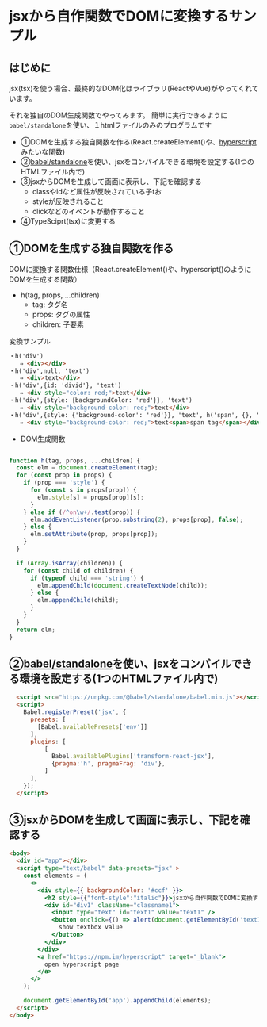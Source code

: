 # jsxから自作関数でDOMに変換するサンプル

## はじめに

jsx(tsx)を使う場合、最終的なDOM化はライブラリ(ReactやVue)がやってくれています。

それを独自のDOM生成関数でやってみます。
簡単に実行できるように`babel/standalone`を使い、１htmlファイルのみのプログラムです


* ①DOMを生成する独自関数を作る(React.createElement()や、[hyperscript](https://github.com/hyperhype/hyperscript)みたいな関数)
* ②[babel/standalone](https://babeljs.io/docs/en/babel-standalone)を使い、jsxをコンパイルできる環境を設定する(1つのHTMLファイル内で)
* ③jsxからDOMを生成して画面に表示し、下記を確認する
  * classやidなど属性が反映されている子tお
  * styleが反映されること
  * clickなどのイベントが動作すること
* ④TypeSciprt(tsx)に変更する

## ①DOMを生成する独自関数を作る


DOMに変換する関数仕様（React.createElement()や、hyperscript()のようにDOMを生成する関数）

* h(tag, props, ...children)
  * tag: タグ名
  * props: タグの属性
  * children: 子要素

変換サンプル
``` html
・h('div')
   ⇒ <div></div>
・h('div',null, 'text')
   ⇒ <div>text</div>
・h('div',{id: 'divid'}, 'text')
   ⇒ <div style="color: red;">text</div>
・h('div',{style: {backgroundColor: 'red'}}, 'text')
   ⇒ <div style="background-color: red;">text</div>
・h('div',{style: {'background-color': 'red'}}, 'text', h('span', {}, 'span tag'))
   ⇒ <div style="background-color: red;">text<span>span tag</span></div>
```

* DOM生成関数
```javascript

function h(tag, props, ...children) {
  const elm = document.createElement(tag);
  for (const prop in props) {
    if (prop === 'style') {
      for (const s in props[prop]) {
        elm.style[s] = props[prop][s];
      }
    } else if (/^on\w+/.test(prop)) {
      elm.addEventListener(prop.substring(2), props[prop], false);
    } else {
      elm.setAttribute(prop, props[prop]);
    }
  }

  if (Array.isArray(children)) {
    for (const child of children) {
      if (typeof child === 'string') {
        elm.appendChild(document.createTextNode(child));
      } else {
        elm.appendChild(child);
      }
    }
  }
  return elm;
}
```


## ②[babel/standalone](https://babeljs.io/docs/en/babel-standalone)を使い、jsxをコンパイルできる環境を設定する(1つのHTMLファイル内で)

```html
  <script src="https://unpkg.com/@babel/standalone/babel.min.js"></script>
  <script>
    Babel.registerPreset('jsx', {
      presets: [
        [Babel.availablePresets['env']]
      ],
      plugins: [
          [
            Babel.availablePlugins['transform-react-jsx'],
            {pragma:'h', pragmaFrag: 'div'},
          ]
      ],
    });
  </script>
```


## ③jsxからDOMを生成して画面に表示し、下記を確認する


```html
<body>
  <div id="app"></div>
  <script type="text/babel" data-presets="jsx" >
    const elements = (
      <>
        <div style={{ backgroundColor: '#ccf' }}>
          <h2 style={{"font-style":"italic"}}>jsxから自作関数でDOMに変換するサンプル</h2>
          <div id="div1" className="classname1">
            <input type="text" id="text1" value="text1" />
            <button onclick={() => alert(document.getElementById('text1').value)}>
              show textbox value
            </button>
          </div>
        </div>
        <a href="https://npm.im/hyperscript" target="_blank">
          open hyperscript page
        </a>
      </>
    );

    document.getElementById('app').appendChild(elements);
  </script>
</body>
```
